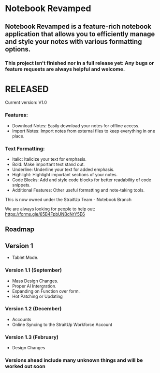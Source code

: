 # Notebook Revamped


## Notebook Revamped is a feature-rich notebook application that allows you to efficiently manage and style your notes with various formatting options.

### This project isn't finished nor in a full release yet: Any bugs or feature requests are always helpful and welcome.

# RELEASED 

Current version: V1.0

### Features:
- Download Notes: Easily download your notes for offline access.
- Import Notes: Import notes from external files to keep everything in one place.


### Text Formatting:
- Italic: Italicize your text for emphasis.
- Bold: Make important text stand out.
- Underline: Underline your text for added emphasis.
- Highlight: Highlight important sections of your notes.
- Code Blocks: Add and style code blocks for better readability of code snippets.
- Additional Features: Other useful formatting and note-taking tools.


This is now owned under the StraitUp Team - Notebook Branch

We are always looking for people to help out: https://forms.gle/85B4FpbUNBcNrY5E6

## Roadmap

## Version 1
- Tablet Mode.

### Version 1.1 (September)
- Mass Design Changes.
- Proper AI Intergration.
- Expanding on Function over form.
- Hot Patching or Updating

### Version 1.2 (December)
- Accounts
- Online Syncing to the StraitUp Workforce Account

### Version 1.3 (February)
- Design Changes

### Versions ahead include many unknown things and will be worked out soon
